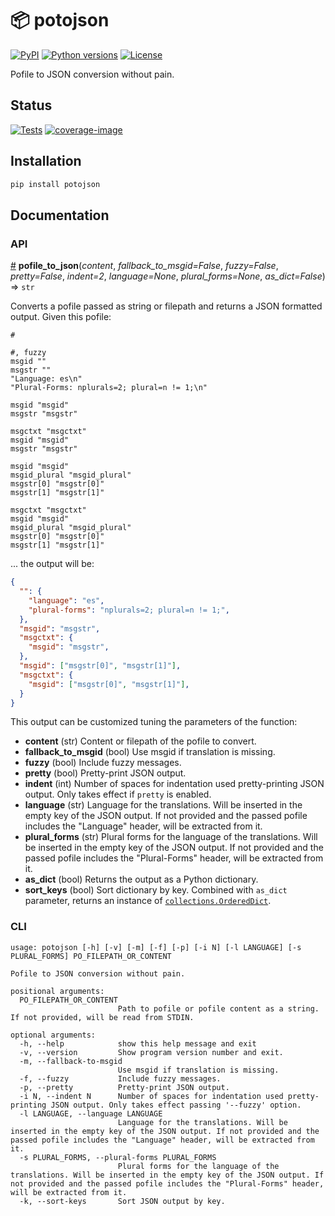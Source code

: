 # 📦 potojson

[![PyPI][pypi-version-badge-link]][pypi-link]
[![Python versions][pypi-pyversions-badge-link]][pypi-link]
[![License][license-image]][license-link]

Pofile to JSON conversion without pain.

## Status

[![Tests][tests-image]][tests-link]
[![coverage-image]][coverage-link]

## Installation

```bash
pip install potojson
```

## Documentation

### API

<a name="pofile_to_json" href="#pofile_to_json">#</a> <b>pofile_to_json</b>(<i>content</i>, <i>fallback_to_msgid=False</i>, <i>fuzzy=False</i>, <i>pretty=False</i>, <i>indent=2</i>, <i>language=None</i>, <i>plural_forms=None</i>, <i>as_dict=False</i>) ⇒ `str`

Converts a pofile passed as string or filepath and returns a JSON formatted
output. Given this pofile:

```po
#

#, fuzzy
msgid ""
msgstr ""
"Language: es\n"
"Plural-Forms: nplurals=2; plural=n != 1;\n"

msgid "msgid"
msgstr "msgstr"

msgctxt "msgctxt"
msgid "msgid"
msgstr "msgstr"

msgid "msgid"
msgid_plural "msgid_plural"
msgstr[0] "msgstr[0]"
msgstr[1] "msgstr[1]"

msgctxt "msgctxt"
msgid "msgid"
msgid_plural "msgid_plural"
msgstr[0] "msgstr[0]"
msgstr[1] "msgstr[1]"
```

... the output will be:

```json
{
  "": {
    "language": "es",
    "plural-forms": "nplurals=2; plural=n != 1;",
  },
  "msgid": "msgstr",
  "msgctxt": {
    "msgid": "msgstr",
  },
  "msgid": ["msgstr[0]", "msgstr[1]"],
  "msgctxt": {
    "msgid": ["msgstr[0]", "msgstr[1]"],
  }
}
```

This output can be customized tuning the parameters of the function:

- **content** (str) Content or filepath of the pofile to convert.
- **fallback_to_msgid** (bool) Use msgid if translation is missing.
- **fuzzy** (bool) Include fuzzy messages.
- **pretty** (bool) Pretty-print JSON output.
- **indent** (int) Number of spaces for indentation used pretty-printing JSON
 output. Only takes effect if `pretty` is enabled.
- **language** (str) Language for the translations. Will be inserted in the
 empty key of the JSON output. If not provided and the passed pofile includes
 the "Language" header, will be extracted from it.
- **plural_forms** (str) Plural forms for the language of the translations.
 Will be inserted in the empty key of the JSON output. If not provided and the
 passed pofile includes the "Plural-Forms" header, will be extracted from it.
- **as_dict** (bool) Returns the output as a Python dictionary.
- **sort_keys** (bool) Sort dictionary by key. Combined with `as_dict`
 parameter, returns an instance of [`collections.OrderedDict`](ordereddict).

### CLI

```
usage: potojson [-h] [-v] [-m] [-f] [-p] [-i N] [-l LANGUAGE] [-s PLURAL_FORMS] PO_FILEPATH_OR_CONTENT

Pofile to JSON conversion without pain.

positional arguments:
  PO_FILEPATH_OR_CONTENT
                        Path to pofile or pofile content as a string. If not provided, will be read from STDIN.

optional arguments:
  -h, --help            show this help message and exit
  -v, --version         Show program version number and exit.
  -m, --fallback-to-msgid
                        Use msgid if translation is missing.
  -f, --fuzzy           Include fuzzy messages.
  -p, --pretty          Pretty-print JSON output.
  -i N, --indent N      Number of spaces for indentation used pretty-printing JSON output. Only takes effect passing '--fuzzy' option.
  -l LANGUAGE, --language LANGUAGE
                        Language for the translations. Will be inserted in the empty key of the JSON output. If not provided and the passed pofile includes the "Language" header, will be extracted from it.
  -s PLURAL_FORMS, --plural-forms PLURAL_FORMS
                        Plural forms for the language of the translations. Will be inserted in the empty key of the JSON output. If not provided and the passed pofile includes the "Plural-Forms" header, will be extracted from it.
  -k, --sort-keys       Sort JSON output by key.
```

[pypi-link]: https://pypi.org/project/potojson
[pypi-version-badge-link]: https://img.shields.io/pypi/v/potojson
[pypi-pyversions-badge-link]: https://img.shields.io/pypi/pyversions/potojson
[license-image]: https://img.shields.io/pypi/l/potojson?color=light-green
[license-link]: https://github.com/mondeja/potojson/blob/master/LICENSE
[tests-image]: https://img.shields.io/github/workflow/status/mondeja/potojson/Test
[tests-link]: https://github.com/mondeja/potojson/actions?query=workflow%3ATest
[coverage-link]: https://coveralls.io/github/mondeja/potojson
[coverage-image]: https://img.shields.io/coveralls/github/mondeja/potojson

[ordereddict]: https://docs.python.org/3/library/collections.html#collections.OrderedDict
